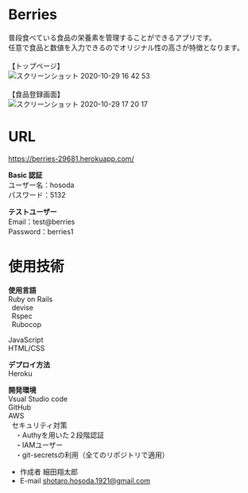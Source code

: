# Berries

普段食べている食品の栄養素を管理することができるアプリです。<br>
任意で食品と数値を入力できるのでオリジナル性の高さが特徴となります。<br>
<br>
【トップページ】<br>
![スクリーンショット 2020-10-29 16 42 53](https://user-images.githubusercontent.com/70525516/97539735-d673bd00-1a05-11eb-9314-b46992b9b97d.png)<br>
<br>
【食品登録画面】<br>
![スクリーンショット 2020-10-29 17 20 17](https://user-images.githubusercontent.com/70525516/97543080-138e7e00-1a0b-11eb-903f-c624809080dd.png)<br>

# URL

https://berries-29681.herokuapp.com/ <br>

**Basic 認証**<br>
ユーザー名：hosoda<br>
パスワード：5132<br>

**テストユーザー**<br>
Email：test@berries<br>
Password：berries1<br>

# 使用技術

**使用言語**<br>
Ruby on Rails<br>
&ensp;devise<br>
&ensp;Rspec<br>
&ensp;Rubocop<br>

JavaScript<br>
HTML/CSS<br>

**デプロイ方法**<br>
Heroku<br>

**開発環境**<br>
Vsual Studio code<br>
GitHub<br>
AWS<br>
&ensp;セキュリティ対策<br>
&ensp;&ensp;・Authyを用いた２段階認証<br>
&ensp;&ensp;・IAMユーザー<br>
&ensp;&ensp;・git-secretsの利用（全てのリポジトリで適用）<br>

- 作成者 細田翔太郎<br>
- E-mail shotaro.hosoda.1921@gmail.com<br>
